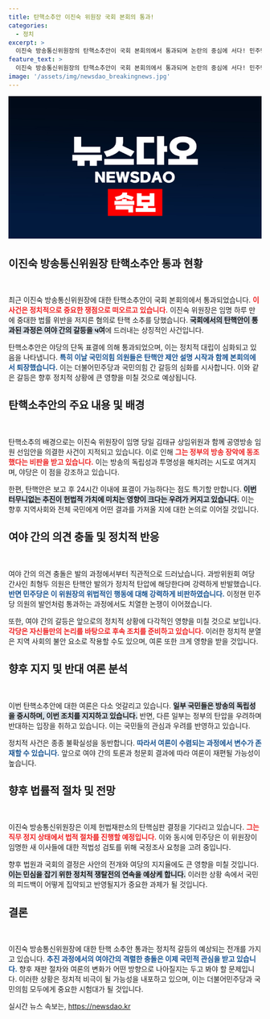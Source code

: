 ```yaml
---
title: 탄핵소추안 이진숙 위원장 국회 본회의 통과!
categories:
  - 정치
excerpt: >
  이진숙 방송통신위원장의 탄핵소추안이 국회 본회의에서 통과되며 논란의 중심에 서다! 민주당의 주도로 진행된 이번 탄핵안이 가져올 파장과 향후 계획을 심층 분석한다. 클릭해서 지금 자세한 내용을 확인하세요!
feature_text: >
  이진숙 방송통신위원장의 탄핵소추안이 국회 본회의에서 통과되며 논란의 중심에 서다! 민주당의 주도로 진행된 이번 탄핵안이 가져올 파장과 향후 계획을 심층 분석한다. 클릭해서 지금 자세한 내용을 확인하세요!
image: '/assets/img/newsdao_breakingnews.jpg'
---
```


<p><img src="/assets/img/newsdao_breakingnews.jpg" alt="koreaapp 속보" /></p>

<h2 data-ke-size="size26">이진숙 방송통신위원장 탄핵소추안 통과 현황</h2>

<p data-ke-size="size16">&nbsp;</p>

<p>최근 이진숙 방송통신위원장에 대한 탄핵소추안이 국회 본회의에서 통과되었습니다. <b><span style="color: #ee2323;">이 사건은 정치적으로 중요한 쟁점으로 떠오르고 있습니다.</span></b> 이진숙 위원장은 임명 하루 만에 중대한 법률 위반을 저지른 혐의로 탄핵 소추를 당했습니다. <b><span style="background-color: #21538527;">국회에서의 탄핵안이 통과된 과정은 여야 간의 갈등을 ч여</span></b>에 드러내는 상징적인 사건입니다.</p>

<p>탄핵소추안은 야당의 단독 표결에 의해 통과되었으며, 이는 정치적 대립이 심화되고 있음을 나타냅니다. <b><span style="color: #1a5490;">특히 이날 국민의힘 의원들은 탄핵안 제안 설명 시작과 함께 본회의에서 퇴장했습니다.</span></b> 이는 더불어민주당과 국민의힘 간 갈등의 심화를 시사합니다. 이와 같은 갈등은 향후 정치적 상황에 큰 영향을 미칠 것으로 예상됩니다.</p>

<h2 data-ke-size="size26">탄핵소추안의 주요 내용 및 배경</h2>

<p data-ke-size="size16">&nbsp;</p>

<p>탄핵소추의 배경으로는 이진숙 위원장이 임명 당일 김태규 상임위원과 함께 공영방송 임원 선임안을 의결한 사건이 지적되고 있습니다. 이로 인해 <b><span style="color: #ee2323;">그는 정부의 방송 장악에 동조했다는 비판을 받고 있습니다.</span></b> 이는 방송의 독립성과 투명성을 해치려는 시도로 여겨지며, 야당은 이 점을 강조하고 있습니다.</p>

<p>한편, 탄핵안은 보고 후 24시간 이내에 표결이 가능하다는 점도 특기할 만합니다. <b><span style="background-color: #21538527;">이번 터무니없는 추진이 헌법적 가치에 미치는 영향이 크다는 우려가 커지고 있습니다.</span></b> 이는 향후 지역사회와 전체 국민에게 어떤 결과를 가져올 지에 대한 논의로 이어질 것입니다.</p>

<h2 data-ke-size="size26">여야 간의 의견 충돌 및 정치적 반응</h2>

<p data-ke-size="size16">&nbsp;</p>

<p>여야 간의 의견 충돌은 발의 과정에서부터 직관적으로 드러났습니다. 과방위원회 여당 간사인 최형두 의원은 탄핵안 발의가 정치적 탄압에 해당한다며 강력하게 반발했습니다. <b><span style="color: #1a5490;">반면 민주당은 이 위원장의 위법적인 행동에 대해 강력하게 비판하였습니다.</span></b> 이정현 민주당 의원의 발언처럼 통과하는 과정에서도 치열한 논쟁이 이어졌습니다.</p>

<p>또한, 여야 간의 갈등은 앞으로의 정치적 상황에 다각적인 영향을 미칠 것으로 보입니다. <b><span style="color: #ee2323;">각당은 자신들만의 논리를 바탕으로 후속 조치를 준비하고 있습니다.</span></b> 이러한 정치적 분열은 지역 사회의 불안 요소로 작용할 수도 있으며, 여론 또한 크게 영향을 받을 것입니다.</p>

<h2 data-ke-size="size26">향후 지지 및 반대 여론 분석</h2>

<p data-ke-size="size16">&nbsp;</p>

<p>이번 탄핵소추안에 대한 여론은 다소 엇갈리고 있습니다. <b><span style="background-color: #21538527;">일부 국민들은 방송의 독립성을 중시하며, 이번 조치를 지지하고 있습니다.</span></b> 반면, 다른 일부는 정부의 탄압을 우려하며 반대하는 입장을 취하고 있습니다. 이는 국민들의 관심과 우려를 반영하고 있습니다.</p>

<p>정치적 사건은 종종 불확실성을 동반합니다. <b><span style="color: #1a5490;">따라서 여론이 수렴되는 과정에서 변수가 존재할 수 있습니다.</span></b> 앞으로 여야 간의 토론과 청문회 결과에 따라 여론이 재편될 가능성이 높습니다.</p>

<h2 data-ke-size="size26">향후 법률적 절차 및 전망</h2>

<p data-ke-size="size16">&nbsp;</p>

<p>이진숙 방송통신위원장은 이제 헌법재판소의 탄핵심판 결정을 기다리고 있습니다. <b><span style="color: #ee2323;">그는 직무 정지 상태에서 법적 절차를 진행할 예정입니다.</span></b> 이와 동시에 민주당은 이 위원장이 임명한 새 이사들에 대한 적법성 검토를 위해 국정조사 요청을 고려 중입니다.</p>

<p>향후 법원과 국회의 결정은 사안의 전개와 여당의 지지율에도 큰 영향을 미칠 것입니다. <b><span style="background-color: #21538527;">이는 민심을 잡기 위한 정치적 쟁탈전의 연속을 예상케 합니다.</span></b> 이러한 상황 속에서 국민의 피드백이 어떻게 집약되고 반영될지가 중요한 과제가 될 것입니다.</p>

<h2 data-ke-size="size26">결론</h2>

<p data-ke-size="size16">&nbsp;</p>

<p>이진숙 방송통신위원장에 대한 탄핵 소추안 통과는 정치적 갈등의 예상되는 전개를 가지고 있습니다. <b><span style="color: #1a5490;">추진 과정에서의 여야간의 격렬한 충돌은 이제 국민적 관심을 받고 있습니다.</span></b> 향후 재판 절차와 여론의 변화가 어떤 방향으로 나아질지는 두고 봐야 할 문제입니다. 이러한 상황은 정치적 비극이 될 가능성을 내포하고 있으며, 이는 더불어민주당과 국민의힘 모두에게 중요한 시험대가 될 것입니다.</p>
실시간 뉴스 속보는, <a href="https://newsdao.kr" rel="dofollow">https://newsdao.kr</a>


